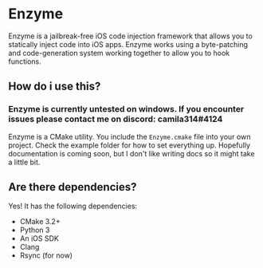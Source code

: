 # Enzyme

Enzyme is a jailbreak-free iOS code injection framework that allows you to statically inject code into iOS apps. Enzyme works using a byte-patching and code-generation system working together to allow you to hook functions.

## How do i use this?

### Enzyme is currently untested on windows. If you encounter issues please contact me on discord: camila314#4124

Enzyme is a CMake utility. You include the `Enzyme.cmake` file into your own project. Check the example folder for how to set everything up. Hopefully documentation is coming soon, but I don't like writing docs so it might take a little bit.

## Are there dependencies?

Yes! It has the following dependencies:

- CMake 3.2+
- Python 3
- An iOS SDK
- Clang
- Rsync (for now)

